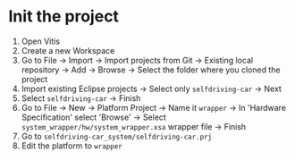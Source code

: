 # Init the project
1. Open Vitis
2. Create a new Workspace
3. Go to File -> Import -> Import projects from Git -> Existing local repository -> Add -> Browse -> Select the folder where you cloned the project 
4. Import existing Eclipse projects -> Select only `selfdriving-car` -> Next
5. Select `selfdriving-car` -> Finish
6. Go to File -> New -> Platform Project -> Name it `wrapper` -> In 'Hardware Specification' select 'Browse' -> Select `system_wrapper/hw/system_wrapper.xsa` wrapper file -> Finish
7. Go to `selfdriving-car_system/selfdriving-car.prj`
8. Edit the platform to `wrapper`

